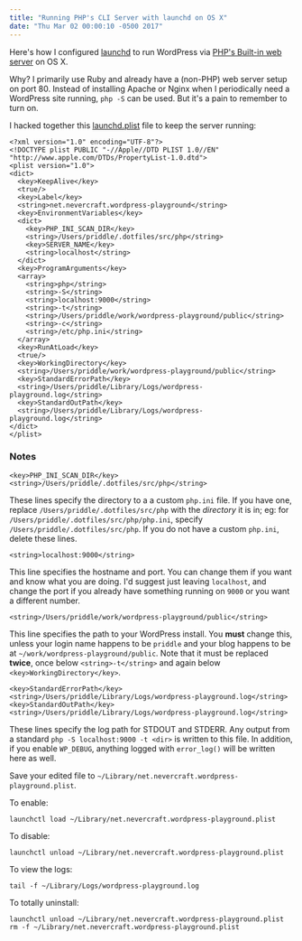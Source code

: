 ```yaml
---
title: "Running PHP's CLI Server with launchd on OS X"
date: "Thu Mar 02 00:00:10 -0500 2017"
---
```


Here's how I configured [launchd][] to run WordPress via [PHP's Built-in web
server][] on OS X.

Why? I primarily use Ruby and already have a (non-PHP) web server setup on
port 80. Instead of installing Apache or Nginx when I periodically need a
WordPress site running, `php -S` can be used. But it's a pain to remember to
turn on.

I hacked together this [launchd.plist][] file to keep the server running:

```
<?xml version="1.0" encoding="UTF-8"?>
<!DOCTYPE plist PUBLIC "-//Apple//DTD PLIST 1.0//EN" "http://www.apple.com/DTDs/PropertyList-1.0.dtd">
<plist version="1.0">
<dict>
  <key>KeepAlive</key>
  <true/>
  <key>Label</key>
  <string>net.nevercraft.wordpress-playground</string>
  <key>EnvironmentVariables</key>
  <dict>
    <key>PHP_INI_SCAN_DIR</key>
    <string>/Users/priddle/.dotfiles/src/php</string>
    <key>SERVER_NAME</key>
    <string>localhost</string>
  </dict>
  <key>ProgramArguments</key>
  <array>
    <string>php</string>
    <string>-S</string>
    <string>localhost:9000</string>
    <string>-t</string>
    <string>/Users/priddle/work/wordpress-playground/public</string>
    <string>-c</string>
    <string>/etc/php.ini</string>
  </array>
  <key>RunAtLoad</key>
  <true/>
  <key>WorkingDirectory</key>
  <string>/Users/priddle/work/wordpress-playground/public</string>
  <key>StandardErrorPath</key>
  <string>/Users/priddle/Library/Logs/wordpress-playground.log</string>
  <key>StandardOutPath</key>
  <string>/Users/priddle/Library/Logs/wordpress-playground.log</string>
</dict>
</plist>
```

### Notes

```
<key>PHP_INI_SCAN_DIR</key>
<string>/Users/priddle/.dotfiles/src/php</string>
```

These lines specify the directory to a a custom `php.ini` file. If you have
one, replace `/Users/priddle/.dotfiles/src/php` with the _directory_ it is in;
eg: for `/Users/priddle/.dotfiles/src/php/php.ini`, specify
`/Users/priddle/.dotfiles/src/php`. If you do not have a custom `php.ini`,
delete these lines.

```
<string>localhost:9000</string>
```

This line specifies the hostname and port. You can change them if you want and
know what you are doing. I'd suggest just leaving `localhost`, and change the
port if you already have something running on `9000` or you want a different
number.

```
<string>/Users/priddle/work/wordpress-playground/public</string>
```

This line specifies the path to your WordPress install. You **must** change
this, unless your login name happens to be `priddle` and your blog happens to
be at `~/work/wordpress-playground/public`. Note that it must be replaced
**twice**, once below `<string>-t</string>` and again below
`<key>WorkingDirectory</key>`.

```
<key>StandardErrorPath</key>
<string>/Users/priddle/Library/Logs/wordpress-playground.log</string>
<key>StandardOutPath</key>
<string>/Users/priddle/Library/Logs/wordpress-playground.log</string>
```

These lines specify the log path for STDOUT and STDERR. Any output from a
standard `php -S localhost:9000 -t <dir>` is written to this file. In
addition, if you enable `WP_DEBUG`, anything logged with `error_log()` will be
written here as well.

Save your edited file to
`~/Library/net.nevercraft.wordpress-playground.plist`.

To enable:

```
launchctl load ~/Library/net.nevercraft.wordpress-playground.plist
```

To disable:

```
launchctl unload ~/Library/net.nevercraft.wordpress-playground.plist
```

To view the logs:

```
tail -f ~/Library/Logs/wordpress-playground.log
```

To totally uninstall:

```
launchctl unload ~/Library/net.nevercraft.wordpress-playground.plist
rm -f ~/Library/net.nevercraft.wordpress-playground.plist
```

[PHP's Built-in web server]: http://php.net/manual/en/features.commandline.webserver.php
[launchd.plist]: https://developer.apple.com/library/mac/documentation/Darwin/Reference/ManPages/man5/launchd.plist.5.html#//apple_ref/doc/man/5/launchd.plist
[launchd]: https://developer.apple.com/legacy/library/documentation/Darwin/Reference/ManPages/man8/launchd.8.html
